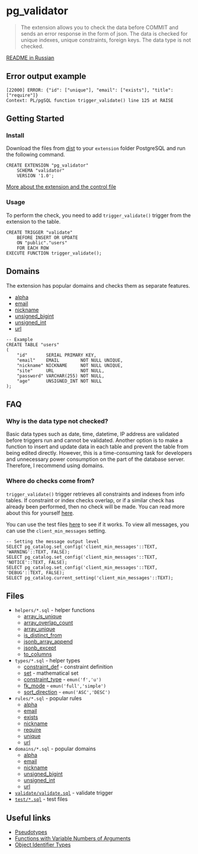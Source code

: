 # pg_validator

> The extension allows you to check the data before COMMIT and sends an error response in the form
> of json. The data is checked for unique indexes, unique constraints, foreign keys. The data type
> is not checked.

[README in Russian](./README.ru.md)

## Error output example

```
[22000] ERROR: {"id": ["unique"], "email": ["exists"], "title": ["require"]}
Context: PL/pgSQL function trigger_validate() line 125 at RAISE
```

## Getting Started

### Install

Download the files from [dist](./dist) to your `extension` folder PostgreSQL and run the following
command.

```postgresql
CREATE EXTENSION "pg_validator"
    SCHEMA "validator"
    VERSION '1.0';
```

[More about the extension and the control file](https://www.postgresql.org/docs/current/extend-extensions.html)

### Usage

To perform the check, you need to add `trigger_validate()` trigger from the extension to the table.

```postgresql
CREATE TRIGGER "validate"
    BEFORE INSERT OR UPDATE
    ON "public"."users"
    FOR EACH ROW
EXECUTE FUNCTION trigger_validate();
```

## Domains

The extension has popular domains and checks them as separate features.

- [alpha](./domains/alpha.sql)
- [email](./domains/email.sql)
- [nickname](./domains/nickname.sql)
- [unsigned_bigint](./domains/unsigned_bigint.sql)
- [unsigned_int](./domains/unsigned_int.sql)
- [url](./domains/url.sql)

```postgresql
-- Example
CREATE TABLE "users"
(
    "id"       SERIAL PRIMARY KEY,
    "email"    EMAIL        NOT NULL UNIQUE,
    "nickname" NICKNAME     NOT NULL UNIQUE,
    "site"     URL          NOT NULL,
    "password" VARCHAR(255) NOT NULL,
    "age"      UNSIGNED_INT NOT NULL
);
```

## FAQ

### Why is the data type not checked?

Basic data types such as date, time, datetime, IP address are validated before triggers run and
cannot be validated. Another option is to make a function to insert and update data in each table
and prevent the table from being edited directly. However, this is a time-consuming task for
developers and unnecessary power consumption on the part of the database server. Therefore, I
recommend using domains.

### Where do checks come from?

`trigger_validate()` trigger retrieves all constraints and indexes from info tables. If constraint
or index checks overlap, or if a similar check has already been performed, then no check will be
made. You can read more about this for yourself [here](./validate/validate.sql).

You can use the test files [here](./test/validate) to see if it works. To view all messages, you can
use the `client_min_messages` setting.

```postgresql
-- Setting the message output level
SELECT pg_catalog.set_config('client_min_messages'::TEXT, 'WARNING'::TEXT, FALSE);
SELECT pg_catalog.set_config('client_min_messages'::TEXT, 'NOTICE'::TEXT, FALSE);
SELECT pg_catalog.set_config('client_min_messages'::TEXT, 'DEBUG'::TEXT, FALSE);
SELECT pg_catalog.current_setting('client_min_messages'::TEXT);
```

## Files

- `helpers/*.sql` - helper functions
    - [array_is_unique](./helpers/array_is_unique.sql)
    - [array_overlap_count](./helpers/array_overlap_count.sql)
    - [array_unique](./helpers/array_unique.sql)
    - [is_distinct_from](./helpers/is_distinct_from.sql)
    - [jsonb_array_append](./helpers/jsonb_array_append.sql)
    - [jsonb_except](./helpers/jsonb_except.sql)
    - [to_columns](./helpers/to_columns.sql)
- `types/*.sql` - helper types
    - [constraint_def](./types/constraint_def) - constraint definition
    - [set](./types/set) - mathematical set
    - [constraint_type](./types/constraint_type.sql) - `emun('f','u')`
    - [fk_mode](./types/fk_mode.sql) - `emun('full','simple')`
    - [sort_direction](./types/sort_direction.sql) - `emun('ASC','DESC')`
- `rules/*.sql` - popular rules
    - [alpha](./rules/alpha.sql)
    - [email](./rules/email.sql)
    - [exists](./rules/exists_rule.sql)
    - [nickname](./rules/nickname.sql)
    - [require](./rules/require_rule.sql)
    - [unique](./rules/unique_rule.sql)
    - [url](./rules/url.sql)
- `domains/*.sql` - popular domains
    - [alpha](./domains/alpha.sql)
    - [email](./domains/email.sql)
    - [nickname](./domains/nickname.sql)
    - [unsigned_bigint](./domains/unsigned_bigint.sql)
    - [unsigned_int](./domains/unsigned_int.sql)
    - [url](./domains/url.sql)
- [`validate/validate.sql`](./validate/validate.sql) - validate trigger
- [`test/*.sql`](./test) - test files

## Useful links

- [Pseudotypes](https://www.postgresql.org/docs/current/datatype-pseudo.html)
- [Functions with Variable Numbers of Arguments](https://www.postgresql.org/docs/current/xfunc-sql.html#XFUNC-SQL-VARIADIC-FUNCTIONS)
- [Object Identifier Types](https://www.postgresql.org/docs/current/datatype-oid.html#DATATYPE-OID-TABLE)
